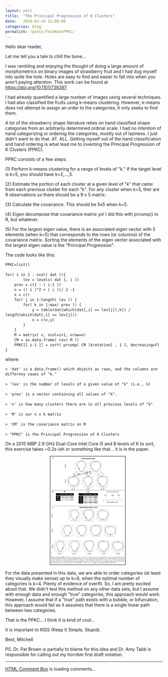 ```yaml
---
layout: post
title:  "The Principal Progression of K Clusters"
date:   2020-03-18 12:00:00
categories: blog
permalink: /posts/feldmannPPKC/
---
```

Hello dear reader,

Let me tell you a tale to chill the bone...

I was rambling and enjoying the thought of doing a large amount of morphometrics on binary images of strawberry fruit and I had dug myself into quite the hole. Holes are easy to find and easier to fall into when you aren't paying attention. This work can be found at https://doi.org/10.1101/736397

I had already quantified a large number of images using several techniques. I had also classified the fruits using k-means clustering. However, k-means does not attempt to assign an order to the categories; it only seeks to find them.

A lot of the strawberry shape literature relies on hand classified shape categories from an arbitrarily determined ordinal scale. I had no intention of hand categorizing or ordering the categories, mostly out of laziness. I just didn't want to do that. AT. ALL. Getting myself out of the hand classification and hand ordering is what lead me to inventing the Principal Progression of K Clusters (PPKC).

PPKC consists of a few steps:

(1) Perform k-means clustering for a range of levels of "k." If the target level is k=5, you should have k=2,...,5. 

(2) Estimate the portion of each cluster at a given level of "k" that came from each previous cluster for each "k". For any cluster when k=5, ther are 9 observations so there should be a 9 x 5 matrix.

(3) Calculate the covariance. This should be 5x5 when k=5.

(4) Eigen decompose that covariance matrix yo! I did this with prcomp() in R, but whatever.

(5) For the largest eigen value, there is an associated eigen vector with 5 elements (when k=5) that corresponds to the rows (or columns) of the covariance matrix. Sorting the elements of the eigen vector associated with the largest eigen value is the "Principal Progression".

The code looks like this:

    PPKC=list()

    for( i in 2 : ncol( dat )){
            lev = levels( dat [, i ])
        prev = c(1 : ( i-1 ))
        n = (( i )^2 + ( i ))/ 2 -1
        x = c()
        for( j in 1:length( lev )) {
            for( k in 1:max( prev )) {
                y = table(dat[which(dat[,i] == lev[j]),k]) / length(which(dat[,i] == lev[j]))
                x = c(x,y)
            } 
        }
        M = matrix( x, ncol=i+1, nrow=n)
        CM = as.data.frame( cov( M ))
        PPKC[[ i-1 ]] = sort( prcomp( CM )$rotation[ , 1 ], decreasing=F)
    }

where:

    > 'dat' is a data.frame() which objects as rows, and the columns are differeny vaues of "k."

    > 'lev' is the number of levels of a given value of "k" (i.e., k)

    > 'prev' is a vector containing all values of "k".

    > 'n' is how many clusters there are in all previous levels of "k"

    > 'M' is our n x k matrix

    > 'CM' is the covariance matrix on M

    > "PPKC" is the Principal Progression of K Clusters 

On a 2015 MBP 2.9 GHz Dual-Core Intel Core i5 and 8 levels of K to sort, this exercise takes ~0.2s-ish or something like that... it is in the paper.

<ul style="center">
<center><a href="https://doi.org/10.1101/736397"><img src="/images/PPKC.png" alt="Principal Progression of K Clusters" style="width:50%;height:50%;border:1px solid black"></a></center>
</ul>

For the data presented in this data, we are able to order categories (at least they visually make sense) up to k=8, when the optimal number of categories is k=4. Plenty of evidence of overfit. So, I am pretty excited about that. We didn't test this method on any other data sets, but I assume with enough data and enough "true" categories, this approach would work.  However, I assume that if a "true" path exists with a bubble, or bifurcation, this approach would fail as it assumes that there is a single linear path between two categories.

That is the PPKC... I think it is kind of cool...

It is important to KISS (Keep It Simple, Stupid).

Best,
Mitchell

PS. Dr. Pat Brown is partially to blame for this idea and Dr. Amy Tabb is responsible for calling out my horrible first draft notation.

<div>
<hr>
<!-- begin wwww.htmlcommentbox.com -->
 <div id="HCB_comment_box"><a href="http://www.htmlcommentbox.com">HTML Comment Box</a> is loading comments...</div>
 <link rel="stylesheet" type="text/css" href="https://www.htmlcommentbox.com/static/skins/bootstrap/twitter-bootstrap.css?v=0" />
 <script type="text/javascript" id="hcb"> /*<!--*/ if(!window.hcb_user){hcb_user={};} (function(){var s=document.createElement("script"), l=hcb_user.PAGE || (""+window.location).replace(/'/g,"%27"), h="https://www.htmlcommentbox.com";s.setAttribute("type","text/javascript");s.setAttribute("src", h+"/jread?page="+encodeURIComponent(l).replace("+","%2B")+"&mod=%241%24wq1rdBcg%24PA2uM8eZu8ahjVeJqACBr%2F"+"&opts=16862&num=10&ts=1582326793394");if (typeof s!="undefined") document.getElementsByTagName("head")[0].appendChild(s);})(); /*-->*/ </script>
<!-- end www.htmlcommentbox.com -->
</div>
